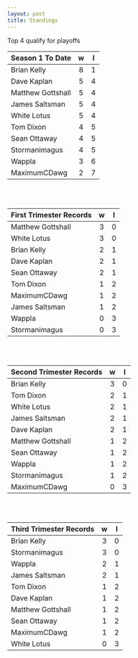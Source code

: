 ```yaml
---
layout: post
title: Standings
---
```



Top 4 qualify for playoffs

|  **Season 1 To Date** | **w**  | **l**  |
| --- |:---:|:---:|
| Brian Kelly | 8 | 1 |
| Dave Kaplan  | 5 | 4 |
| Matthew Gottshall | 5 | 4 |
| James Saltsman | 5 | 4 |
| White Lotus  | 5 | 4 |
| Tom Dixon  | 4 | 5 |
| Sean Ottaway | 4 | 5 |
| Stormanimagus | 4 | 5 |
| Wappla | 3 | 6 |
| MaximumCDawg | 2 | 7 |


<br /><br />

|  **First Trimester Records** | **w**  | **l**  |
| --- |:---:|:---:|
| Matthew Gottshall | 3 | 0 |
| White Lotus  | 3 | 0 |
| Brian Kelly | 2 | 1 |
| Dave Kaplan  | 2 | 1 |
| Sean Ottaway | 2 | 1 |
| Tom Dixon  | 1 | 2 |
| MaximumCDawg | 1 | 2 |
| James Saltsman | 1 | 2 |
| Wappla | 0 | 3 |
| Stormanimagus | 0 | 3 |

<br /><br />

|  **Second Trimester Records** | **w**  | **l**  |
| --- |:---:|:---:|
| Brian Kelly | 3 | 0 |
| Tom Dixon  | 2 | 1 |
| White Lotus  | 2 | 1 |
| James Saltsman | 2 | 1 |
| Dave Kaplan  | 2 | 1 |
| Matthew Gottshall | 1 | 2 |
| Sean Ottaway | 1 | 2 |
| Wappla | 1 | 2 |
| Stormanimagus | 1 | 2 |
| MaximumCDawg | 0 | 3|

<br /><br />

|  **Third Trimester Records** | **w**  | **l**  |
| --- |:---:|:---:|
| Brian Kelly | 3 | 0 |
| Stormanimagus | 3 | 0 |
| Wappla | 2 | 1 |
| James Saltsman | 2 | 1 |
| Tom Dixon  | 1 | 2 |
| Dave Kaplan  | 1 | 2 |
| Matthew Gottshall | 1 | 2 |
| Sean Ottaway | 1 | 2 |
| MaximumCDawg | 1 | 2 |
| White Lotus  | 0 | 3 |




